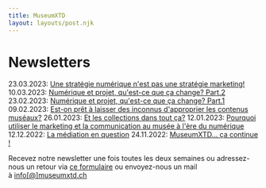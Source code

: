 ```yaml
---
title: MuseumXTD  
layout: layouts/post.njk  
---
```


# Newsletters
23.03.2023: [Une stratégie numérique n'est pas une stratégie marketing!](https://4y3oe.r.a.d.sendibm1.com/mk/mr/4hXXXV_7FUaqR83AAHSO0fuXoI23djP8hciLOddIZErDR-7EL_nll82t5Df9RI2czZ0TGwDYAWX9eJi66RAzWfW3fs4RoOii-Ck7-jtmz72pP49jrQSHohqVvFe-jk2NQUHzkT4k)
10.03.2023: [Numérique et projet, qu'est-ce que ça change? Part.2](https://4y3oe.r.a.d.sendibm1.com/mk/mr/3wiM_OoCkPQ5pYISxpneiSnBl_EoN3xYgKVnPxIdJ6hGKQmhWRKbsfigeqKFLwMoqZefP_Ug-7g4EoX2bcD-0dMMXxbTZvhW5sWwfiCXvH6wl26Nhuvrlcxt29tzUcIFNr3GLhmm)
23.02.2023: [Numérique et projet, qu'est-ce que ça change? Part.1](https://4y3oe.r.a.d.sendibm1.com/mk/mr/gqbi7MpoatpxbNPbDhL4puMGt_51io_Iy5bBM8Vsbj1yKMWaCyE0jjDofd0mkgxNjfKoLy3y5aDfwwMYS8i7UUUU3vICalYA0msALJqI5CblizPof-Jj_GPpgK-cLryWb35n2kGp)
09.02.2023: [Est-on prêt à laisser des inconnus d'approprier les contenus muséaux?](https://4y3oe.r.a.d.sendibm1.com/mk/mr/E5uOvXKiwf3Uf0mMdhxqqO1OI49jioFVfRCfN1UoTZfVjBpx6mf1CQK7zCpEIKdozT3ZIndEWjwwX7t3GJf0gY8vUfrEbANuTSpbPPct1-ArgWynkOIHVKaq0-TUuy7EzUnupNu4)
26.01.2023: [Et les collections dans tout ça?](https://4y3oe.r.a.d.sendibm1.com/mk/mr/pJbx6EI7SKYyPat7OCO3ARDQxU0z2KatZ07Vwp_2QKFm-gu05kkUQnQJf7It4uumirt5ZME1d1IHJnWK1wPxI3Elin4cMz8jWUqeKlE4Br5L74Cqyjacv9P0LeIxlOkS9tRBi20t)
12.01.2023: [Pourquoi utiliser le marketing et la communication au musée à l'ère du numérique](https://4y3oe.r.a.d.sendibm1.com/mk/mr/6gUPFzcvFxniBACy10z6Vjz0hLCx6gLtg2cYr4FRASfzmX82BJD10zUjD_Zs98fB3WT8LdF6BDMIvO2yKmHfBbAPKhHSl15u7lbIfEX4GaAXhRFzt3XuQgO6c6ej33fLGs9qSDu6)
12.12.2022: [La médiation en question](https://4y3oe.r.a.d.sendibm1.com/mk/mr/GyMUWlbpoyOH9clWCODJy8QO51UaBIoO8MXZWG_v2zMeqJytp7pzZmoCkYvpLz7Qy14esvPASmxyjGCEAzN0YNU8eOBMvkYfsjTB-BuIVbgzFdTlL4cbrisSA9f2yinmE6GjKtJ4)
24.11.2022: [MuseumXTD... ça continue !](https://4y3oe.r.a.d.sendibm1.com/mk/mr/RFEHj9bNC_53sLCiLs5V4wpk7yT_OepFtU3eJO3d64MDuGeXk_GT4jD9fD9xmYBrGtMflHYG3tsHuHQEtdVLPlUazYp5kfQe9yV3eWHIqt9pThc02CoIh-fRG0YmfdnXxYk5ra0K)

Recevez notre newsletter une fois toutes les deux semaines ou adressez-nous un retour via [ce formulaire](https://6e13e580.sibforms.com/serve/MUIEAEIKAbyrbuyyFoX325xECn_-FivBZ_w7x0x0JbYpdhGzsuc2HGj9na99Qi-uw8VP3LlaySseIFMmGn06hw9TT_scBOc_O9XxUG_bng5Kt2mWawqE07YTXo8aAWewF9lTFwpUqYJAFrhW_PCqbP3aOA2pSb81YneZA4uk68Mjq-w3NvJMhpDPu8-qX5rs0llVsZvxVChtyOsg) ou envoyez-nous un mail à [info[@]museumxtd.ch](mailto:info@museumxtd.ch?subject=Contact "Envoyer un mail à info@museumxtd.ch")